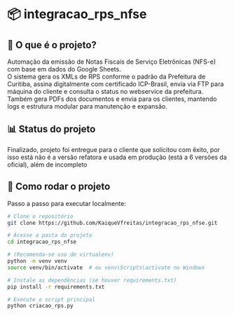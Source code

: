 # 📦 integracao_rps_nfse

## 🧠 O que é o projeto?
Automação da emissão de Notas Fiscais de Serviço Eletrônicas (NFS-e) com base em dados do Google Sheets.  
O sistema gera os XMLs de RPS conforme o padrão da Prefeitura de Curitiba, assina digitalmente com certificado ICP-Brasil, envia via FTP para máquina do cliente e consulta o status no webservice da prefeitura.  
Também gera PDFs dos documentos e envia para os clientes, mantendo logs e estrutura modular para manutenção e expansão.

## 📊 Status do projeto
Finalizado, projeto foi entregue para o cliente que solicitou com êxito, por isso está não é a versão refatora e usada em produção (está a 6 versões da oficial), além de incompleto

## 🚀 Como rodar o projeto
Passo a passo para executar localmente:

```bash
# Clone o repositório
git clone https://github.com/KaiqueVfreitas/integracao_rps_nfse.git

# Acesse a pasta do projeto
cd integracao_rps_nfse

# (Recomenda-se uso de virtualenv)
python -m venv venv
source venv/bin/activate  # ou venv\Scripts\activate no Windows

# Instale as dependências (se houver requirements.txt)
pip install -r requirements.txt

# Execute o script principal
python criacao_rps.py
